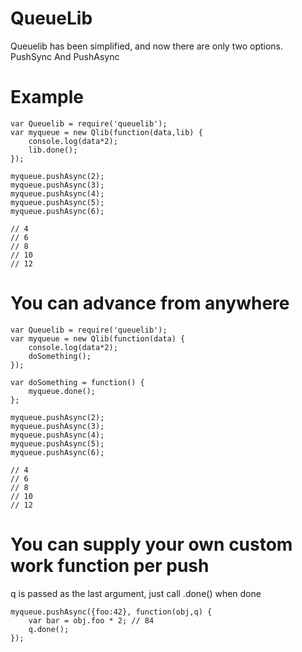 QueueLib
========

Queuelib has been simplified, and now there are only two options. PushSync And PushAsync

Example
=======

    var Queuelib = require('queuelib');
    var myqueue = new Qlib(function(data,lib) {
        console.log(data*2);
        lib.done();
    });

    myqueue.pushAsync(2);
    myqueue.pushAsync(3);
    myqueue.pushAsync(4);
    myqueue.pushAsync(5);
    myqueue.pushAsync(6);
   
    // 4
    // 6
    // 8
    // 10
    // 12
    
You can advance from anywhere
=============================

    var Queuelib = require('queuelib');
    var myqueue = new Qlib(function(data) {
        console.log(data*2);
        doSomething();
    });

    var doSomething = function() {
        myqueue.done();
    };

    myqueue.pushAsync(2);
    myqueue.pushAsync(3);
    myqueue.pushAsync(4);
    myqueue.pushAsync(5);
    myqueue.pushAsync(6);
    
    // 4
    // 6
    // 8
    // 10
    // 12


You can supply your own custom work function per push
=====================================================

q is passed as the last argument, just call .done() when done

    myqueue.pushAsync({foo:42}, function(obj,q) {
        var bar = obj.foo * 2; // 84
        q.done();
    });
